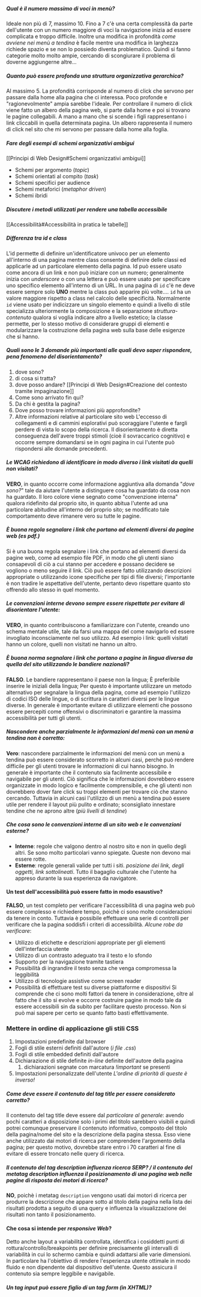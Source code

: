 ##### Qual è il numero massimo di voci in menù?
Ideale non più di 7, massimo 10. Fino a 7 c'è una certa complessità da parte dell'utente con un numero maggiore di voci la navigazione inizia ad essere complicata e troppo difficile. Inoltre una modifica in profondità *come avviene nei menù a tendina* è facile mentre una modifica in larghezza richiede spazio e se non lo possiedo diventa problematico. Quindi si fanno categorie molto molto ampie, cercando di scongiurare il problema di doverne aggiungerne altre...
##### Quanto può essere profonda una struttura organizzativa gerarchica?
Al massimo 5. La profondità corrisponde al numero di click che servono per passare dalla home alla pagina che ci interessa. Poco profonde e "ragionevolmente" ampia sarebbe l'ideale. Per controllare il numero di click viene fatto un albero della pagina web, si parte dalla home e poi si trovano le pagine collegabili. A mano a mano che si scende i figli rappresentano i link cliccabili in quella determinata pagina. Un albero rappresenta il numero di click nel sito che mi servono per passare dalla home alla foglia.
##### Fare degli esempi di schemi organizzativi ambigui
[[Principi di Web Design#Schemi organizzativi ambigui]]
- Schemi per argomento (*topic*)
- Schemi orientati al compito (*task*)
- Schemi specifici per audience
- Schemi metaforici (*metaphor driven*)
- Schemi ibridi
##### Discutere i metodi utilizzati per rendere una tabella accessibile
[[Accessibilità#Accessibilità in pratica le tabelle]]
##### Differenza tra id e class
L'id permette di definire un'identificatore univoco per un elemento all'interno di una pagina mentre class consente di definire delle classi ed applicarle ad un particolare elemento della pagina. Id può essere usato come ancora di un link e non può iniziare con un numero; generalmente inizia con *underscore* o con una lettera e può essere usato per specificare uno specifico elemento all'interno di un URL. In una pagina di `id` c'è ne deve essere sempre solo **UNO** mentre la class può apparire più volte....
`id` ha un valore maggiore rispetto a class nel calcolo delle specificità. Normalmente `id` viene usato per indicizzare un singolo elemento e quindi a livello di stile specializza ulteriormente la composizione e la separazione *struttura-contenuto* qualora si voglia indicare altro a livello estetico; la classe permette, per lo stesso motivo di considerare gruppi di elementi e modularizzare la costruzione della pagina web sulla base delle esigenze che si hanno.
##### Quali sono le 3 domande più importanti alle quali devo saper rispondere, pena fenomeno del disorientamento?
1) dove sono?
2) di cosa si tratta?
3) dove posso andare?
[[Principi di Web Design#Creazione del contesto tramite impaginazione]]
4) Come sono arrivato fin qui?
5) Da chi è gestita la pagina?
6) Dove posso trovare informazioni più approfondite?
7) Altre informazioni relative al particolare sito web
L'eccesso di collegamenti e di cammini esplorativi può scoraggiare l'utente e fargli perdere di vista lo scopo della ricerca. Il disorientamento è diretta conseguenza dell'avere troppi stimoli (cioè il sovraccarico cognitivo) e occorre sempre domandarsi se in ogni pagina in cui l'utente può rispondersi alle domande precedenti.
##### Le WCAG richiedono di identificare in modo diverso i link visitati da quelli non visitati?
**VERO**, in quanto occorre come informazione aggiuntiva alla domanda "*dove sono?*" tale da aiutare l'utente a distinguere cosa ha guardato da cosa non ha guardato. Il loro colore viene segnato come "convenzione interna" qualora ridefinito dal proprio sito, in quanto abitua l'utente ad una particolare abitudine all'interno del proprio sito; se modificato tale comportamento deve rimanere vero su tutte le pagine.
##### È buona regola segnalare i link che portano ad elementi diversi da pagine web (es pdf.)
Si è una buona regola segnalare i link che portano ad elementi diversi da pagine web, come ad esempio file PDF, in modo che gli utenti siano consapevoli di ciò a cui stanno per accedere e possano decidere se vogliono o meno seguire il link. Ciò può essere fatto utilizzando descrizioni appropriate o utilizzando icone specifiche per tipi di file diversi; l'importante è non tradire le aspettative dell'utente, pertanto devo rispettare quanto sto offrendo allo stesso in quel momento.
##### Le convenzioni interne devono sempre essere rispettate per evitare di disorientare l'utente:
**VERO**, in quanto contribuiscono a familiarizzare con l'utente, creando uno schema mentale utile, tale da farsi una mappa del come navigarlo ed essere invogliato inconsciamente nel suo utilizzo. Ad esempio i link: quelli visitati hanno un colore, quelli non visitati ne hanno un altro.
##### È buona norma segnalare i link che portano a pagine in lingua diversa da quella del sito utilizzando le bandiere nazionali?
**FALSO**. Le bandiere rappresentano il paese non la lingua; È preferibile inserire le iniziali della lingua; Per questo è importante utilizzare un metodo alternativo per segnalare la lingua della pagina, come ad esempio l'utilizzo di codici ISO delle lingue, o di scrittura in caratteri diversi per le lingue diverse. In generale è importante evitare di utilizzare elementi che possono essere percepiti come offensivi o discriminatori e garantire la massima accessibilità per tutti gli utenti.
##### Nascondere anche parzialmente le informazioni del menù con un menù a tendina non è corretto:
**Vero**: nascondere parzialmente le informazioni del menù con un menù a tendina può essere considerato scorretto in alcuni casi, perchè può rendere difficile per gli utenti trovare le informazioni di cui hanno bisogno. In generale è importante che il contenuto sia facilmente accessibile e navigabile per gli utenti. Ciò significa che le informazioni dovrebbero essere organizzate in modo logico e facilmente comprensibile, e che gli utenti non dovrebbero dover fare click su troppi elementi per trovare ciò che stanno cercando. Tuttavia in alcuni casi l'utilizzo di un menù a tendina può essere utile per rendere il layout più pulito e ordinato; sconsigliato innestare tendine che ne aprono altre (*più livelli di tendine*)
##### Che cosa sono le convenzioni interne di un sito web e le convenzioni esterne?
- **Interne**: regole che valgono dentro al nostro sito e non in quello degli altri. Se sono molto particolari vanno spiegate. Queste non devono mai essere rotte.
- **Esterne**: regole generali valide per tutti i siti. *posizione dei link, degli oggetti, link sottolineati*. Tutto il bagaglio culturale che l'utente ha appreso durante la sua esperienza da navigatore.
#### Un test dell'accessibilità può essere fatto in modo esaustivo?
**FALSO**, un test completo per verificare l'accessibilità di una pagina web può essere complesso e richiedere tempo, poichè ci sono molte considerazioni da tenere in conto. Tuttavia è possibile effettuare una serie di controlli per verificare che la pagina soddisfi i criteri di accessibilità.
*Alcune robe da verificare*:
- Utilizzo di etichette e descrizioni appropriate per gli elementi dell'interfaccia utente
- Utilizzo di un contrasto adeguato tra il testo e lo sfondo
- Supporto per la navigazione tramite tastiera
- Possibilità di ingrandire il testo senza che venga compromessa la leggibilità
- Utilizzo di tecnologie assistive come screen reader
- Possibilità di effettuare test su diverse piattaforme e dispositivi
Si comprende che ci sono molti fattori da tenere in considerazione, oltre al fatto che il sito si evolve e occorre costruire pagine in modo tale da essere accessibili sin da subito per facilitare questo processo. Non si può mai sapere per certo se quanto fatto basti effettivamente.
### Mettere in ordine di applicazione gli stili CSS
1. Impostazioni predefinite dal browser
2. Fogli di stile esterni definiti dall'autore (*i file .css*)
3. Fogli di stile embedded definiti dall'autore
4. Dichiarazione di stile definite *in-line* definite dell'autore della pagina
	1. dichiarazioni segnate con marcatura *!important* se presenti
5. Impostazioni personalizzate dell'utente
*L'ordine di priorità di queste è inverso!*
##### Come deve essere il contenuto del tag *title* per essere considerato corretto?
Il contenuto del tag title deve essere dal *particolare al generale*: avendo pochi caratteri a disposizione solo i primi del titolo sarebbero visibili e quindi potrei comunque preservare il contenuto informativo, composto del titolo della pagina/nome del sito e la descrizione della pagina stessa. Esso viene anche utilizzato dai motori di ricerca per comprendere l'argomento della pagina; per questo motivo, dovrebbe stare entro i 70 caratteri al fine di evitare di essere troncato nelle query di ricerca.
##### Il contenuto del tag *description* influenza ricerca SERP? / il contenuto del metatag *description* influenza il posizionamento di una pagina web nelle pagine di risposta dei motori di ricerca?
**NO**, poichè i metatag `description` vengono usati dai motori di ricerca per produrre la descrizione che appare sotto al titolo della pagina nella lista dei risultati prodotta a seguito di una query e influenza la visualizzazione dei risultati non tanto il posizionamento.
#### Che cosa si intende per *responsive Web*?
Detto anche layout a variabilità controllata, identifica i cosiddetti punti di rottura/controllo/breakpoints per definire precisamente gli intervalli di variabilità in cui lo schermo cambia e quindi adattarsi alle varie dimensioni. In particolare ha l'obiettivo di rendere l'esperienza utente ottimale in modo fluido e non dipendente dal dispositivo dell'utente. Questo assicura il contenuto sia sempre leggibile e navigabile.
##### Un tag *input* può essere figlio di un tag *form* (in XHTML)?
